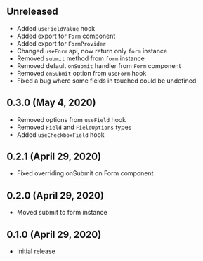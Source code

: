 ## Unreleased

- Added `useFieldValue` hook
- Added export for `Form` component
- Added export for `FormProvider`
- Changed `useForm` api, now return only `form` instance
- Removed `submit` method from `form` instance
- Removed default `onSubmit` handler from `Form` component
- Removed `onSubmit` option from `useForm` hook
- Fixed a bug where some fields in touched could be undefined

## 0.3.0 (May 4, 2020)

- Removed options from `useField` hook
- Removed `Field` and `FieldOptions` types
- Added `useCheckboxField` hook

## 0.2.1 (April 29, 2020)

- Fixed overriding onSubmit on Form component

## 0.2.0 (April 29, 2020)

- Moved submit to form instance

## 0.1.0 (April 29, 2020)

- Initial release
